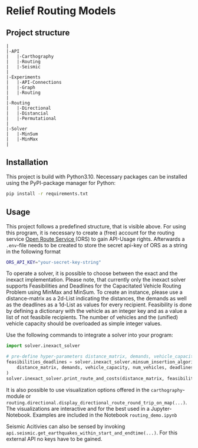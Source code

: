# Relief Routing Models
## Project structure

```
|
|-API
|   |-Carthography
|   |-Routing
|   |-Seismic
|
|-Experiments
|   |-API-Connections
|   |-Graph
|   |-Routing
|
|-Routing
|   |-Directional
|   |-Distancial
|   |-Permutational
|
|-Solver
|   |-MinSum
|   |-MinMax
|

```
## Installation
This project is build with Python3.10. Necessary packages can be installed using the PyPI-package manager for Python:
```bash
pip install -r requirements.txt
```

## Usage
This project follows a predefined structure, that is visible above. For using this program, it is necessary to create a (free) account for the routing service [Open Route Service ](https://openrouteservice.org/) (ORS) to gain API-Usage rights. 
Afterwards a `.env`-file needs to be created to store the secret api-key of ORS as a string in the following format
```bash
ORS_API_KEY="your-secret-key-string"
```

To operate a solver, it is possible to choose between the exact and the inexact implementation. Please note, that currently only the inexact solver supports Feasibilities and Deadlines for the Capacitated Vehicle Routing Problem using MinMax and MinSum. 
To create an instance, please use a distance-matrix as a 2d-List indicating the distances, the demands as well as the deadlines as a 1d-List as values for every recipient. Feasibility is done by defining a dictionary with the vehicle as an integer key and as a value a list of not feasibile recipients. The number of vehicles and the (unified) vehicle capacity should be overloaded as simple integer values. 

Use the following commands to integrate a solver into your program:
```python
import solver.inexact_solver

# pre-define hyper-parameters distance_matrix, demands, vehicle_capacity, num_vehicles, deadlines, infeasible_nodes
feasibilities_deadlines = solver.inexact_solver.minsum_insertion_algorithm_feasibilities_deadlines(
    distance_matrix, demands, vehicle_capacity, num_vehicles, deadlines, infeasible_nodes
)
solver.inexact_solver.print_route_and_costs(distance_matrix, feasibilities_deadlines[0])
```

It is also possible to use visualization options offered in the `carthography`-module or `routing.directional.display_directional_route_round_trip_on_map(...)`.
The visualizations are interactive and for the best used in a Jupyter-Notebook. 
Examples are included in the Notebook `routing_demo.ipynb`

Seismic Acitivies can also be sensed by invoking `api.seismic.get_earthquakes_within_start_and_endtime(...)`. For this external API no keys have to be gained. 
